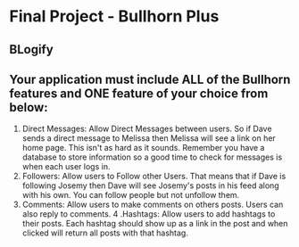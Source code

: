 # Final Project - Bullhorn Plus
## BLogify

## Your application must include ALL of the  Bullhorn features and ONE feature of your choice from below:

1. Direct Messages: Allow Direct Messages between users. So if Dave sends a direct message to Melissa then Melissa will see a link on her home page. This isn't as hard as it sounds. Remember you have a database to store information so a good time to check for messages is when each user logs in.
2. Followers: Allow users to Follow other Users. That means that if Dave is following Josemy then Dave will see Josemy's posts in his feed along with his own. You can follow people but not unfollow them.
3. Comments: Allow users to make comments on others posts. Users can also reply to comments.
4 .Hashtags: Allow users to add hashtags to their posts. Each hashtag should show up as a link in the post and when clicked will return all posts with that hashtag.
